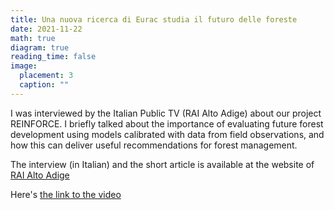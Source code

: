```yaml
---
title: Una nuova ricerca di Eurac studia il futuro delle foreste
date: 2021-11-22
math: true
diagram: true
reading_time: false  
image:
  placement: 3
  caption: ""
---
```


I was interviewed by the Italian Public TV (RAI Alto Adige) about our project REINFORCE. I briefly talked about the importance of evaluating future forest development using models calibrated with data from field observations, and how this can deliver useful recommendations for forest management. 

The interview (in Italian) and the short article is available at the website of [RAI Alto Adige](https://www.rainews.it/tgr/bolzano/video/2021/11/blz-foreste-marco-mina-eurac-374b4110-e7ea-4c67-961a-a08a45c44233.html)

Here's [the link to the video](https://youtu.be/dudevvYe3LU)

